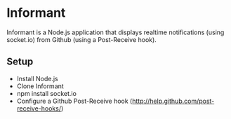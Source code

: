 Informant
=========
Informant is a Node.js application that displays realtime notifications (using socket.io) from Github (using a Post-Receive hook).  

Setup
------
* Install Node.js
* Clone Informant
* npm install socket.io
* Configure a Github Post-Receive hook (http://help.github.com/post-receive-hooks/)
